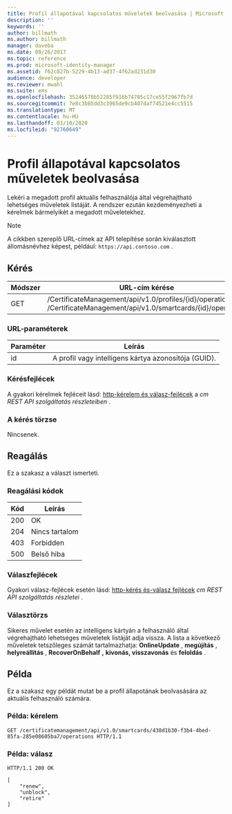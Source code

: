 ```yaml
---
title: Profil állapotával kapcsolatos műveletek beolvasása | Microsoft Docs
description: ''
keywords: ''
author: billmath
ms.author: billmath
manager: daveba
ms.date: 09/26/2017
ms.topic: reference
ms.prod: microsoft-identity-manager
ms.assetid: f62c827b-5229-4b13-ad37-4f62ad231d30
audience: developer
ms.reviewer: mwahl
ms.suite: ems
ms.openlocfilehash: 35246570b52285f916b74785c17ce55f2967fb7d
ms.sourcegitcommit: 7e8c3b85dd3c3965de9cb407daf74521e4cc5515
ms.translationtype: MT
ms.contentlocale: hu-HU
ms.lasthandoff: 03/10/2020
ms.locfileid: "92760649"
---
```

# <a name="get-profile-state-operations"></a>Profil állapotával kapcsolatos műveletek beolvasása
Lekéri a megadott profil aktuális felhasználója által végrehajtható lehetséges műveletek listáját. A rendszer ezután kezdeményezheti a kérelmek bármelyikét a megadott műveletekhez.

>[!NOTE]
>A cikkben szereplő URL-címek az API telepítése során kiválasztott állomásnévhez képest, például: `https://api.contoso.com` .

## <a name="request"></a>Kérés

Módszer  |URL-cím kérése  
---------|---------
GET     |/CertificateManagement/api/v1.0/profiles/{id}/operations <br/>/CertificateManagement/api/v1.0/smartcards/{id}/operations

### <a name="url-parameters"></a>URL-paraméterek

Paraméter | Leírás
---------|------------
id | A profil vagy intelligens kártya azonosítója (GUID).

### <a name="request-headers"></a>Kérésfejlécek
A gyakori kérelmek fejléceit lásd: [http-kérelem és válasz-fejlécek](certificate-management-rest-api-service-details.md#http-request-and-response-headers) a *cm REST API szolgáltatás részleteiben* .

### <a name="request-body"></a>A kérés törzse
Nincsenek.

## <a name="response"></a>Reagálás
Ez a szakasz a választ ismerteti.

### <a name="response-codes"></a>Reagálási kódok

Kód  |Leírás  
---------|---------
200 | OK
204 | Nincs tartalom
403 | Forbidden
500 | Belső hiba

### <a name="response-headers"></a>Válaszfejlécek
Gyakori válasz-fejlécek esetén lásd: [http-kérés és-válasz fejlécek](certificate-management-rest-api-service-details.md#http-request-and-response-headers) *cm REST API szolgáltatás részletei* .

### <a name="response-body"></a>Választörzs
Sikeres művelet esetén az intelligens kártyán a felhasználó által végrehajtható lehetséges műveletek listáját adja vissza. A lista a következő műveletek tetszőleges számát tartalmazhatja: **OnlineUpdate** , **megújítás** , **helyreállítás** , **RecoverOnBehalf** **,** **kivonás, visszavonás** és **feloldás** .

## <a name="example"></a>Példa
Ez a szakasz egy példát mutat be a profil állapotának beolvasására az aktuális felhasználó számára.

### <a name="example-request"></a>Példa: kérelem

```
GET /certificatemanagement/api/v1.0/smartcards/438d1b30-f3b4-4bed-85fa-285e08605ba7/operations HTTP/1.1
```

### <a name="example-response"></a>Példa: válasz

```
HTTP/1.1 200 OK

[
    "renew",
    "unblock",
    "retire"
]
```       
